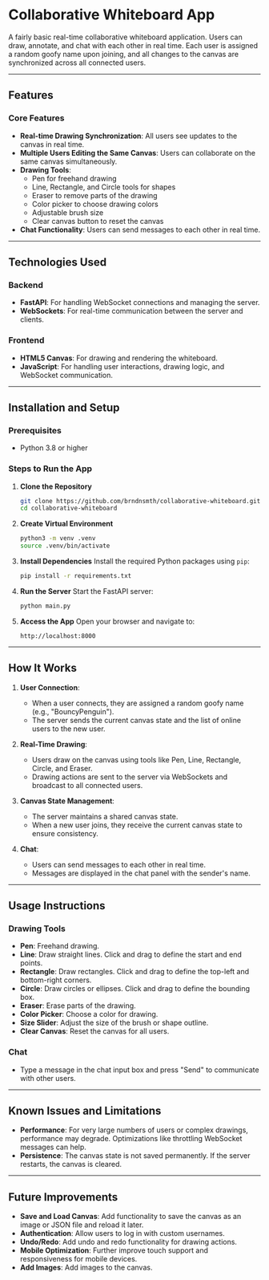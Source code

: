 # Collaborative Whiteboard App

A fairly basic real-time collaborative whiteboard application. Users can draw, annotate, and chat with each other in real time. Each user is assigned a random goofy name upon joining, and all changes to the canvas are synchronized across all connected users.

---

## Features

### Core Features
- **Real-time Drawing Synchronization**: All users see updates to the canvas in real time.
- **Multiple Users Editing the Same Canvas**: Users can collaborate on the same canvas simultaneously.
- **Drawing Tools**:
  - Pen for freehand drawing
  - Line, Rectangle, and Circle tools for shapes
  - Eraser to remove parts of the drawing
  - Color picker to choose drawing colors
  - Adjustable brush size
  - Clear canvas button to reset the canvas
- **Chat Functionality**: Users can send messages to each other in real time.

---

## Technologies Used

### Backend
- **FastAPI**: For handling WebSocket connections and managing the server.
- **WebSockets**: For real-time communication between the server and clients.

### Frontend
- **HTML5 Canvas**: For drawing and rendering the whiteboard.
- **JavaScript**: For handling user interactions, drawing logic, and WebSocket communication.

---

## Installation and Setup

### Prerequisites
- Python 3.8 or higher

### Steps to Run the App

1. **Clone the Repository**
   ```bash
   git clone https://github.com/brndnsmth/collaborative-whiteboard.git
   cd collaborative-whiteboard
   ```

2. **Create Virtual Environment**
   ```bash
   python3 -m venv .venv
   source .venv/bin/activate
   ```

3. **Install Dependencies**
   Install the required Python packages using `pip`:
   ```bash
   pip install -r requirements.txt
   ```

4. **Run the Server**
   Start the FastAPI server:
   ```bash
   python main.py
   ```

5. **Access the App**
   Open your browser and navigate to:
   ```
   http://localhost:8000
   ```

---

## How It Works

1. **User Connection**:
   - When a user connects, they are assigned a random goofy name (e.g., "BouncyPenguin").
   - The server sends the current canvas state and the list of online users to the new user.

2. **Real-Time Drawing**:
   - Users draw on the canvas using tools like Pen, Line, Rectangle, Circle, and Eraser.
   - Drawing actions are sent to the server via WebSockets and broadcast to all connected users.

3. **Canvas State Management**:
   - The server maintains a shared canvas state.
   - When a new user joins, they receive the current canvas state to ensure consistency.

4. **Chat**:
   - Users can send messages to each other in real time.
   - Messages are displayed in the chat panel with the sender's name.

---

## Usage Instructions

### Drawing Tools
- **Pen**: Freehand drawing.
- **Line**: Draw straight lines. Click and drag to define the start and end points.
- **Rectangle**: Draw rectangles. Click and drag to define the top-left and bottom-right corners.
- **Circle**: Draw circles or ellipses. Click and drag to define the bounding box.
- **Eraser**: Erase parts of the drawing.
- **Color Picker**: Choose a color for drawing.
- **Size Slider**: Adjust the size of the brush or shape outline.
- **Clear Canvas**: Reset the canvas for all users.

### Chat
- Type a message in the chat input box and press "Send" to communicate with other users.

---

## Known Issues and Limitations

- **Performance**: For very large numbers of users or complex drawings, performance may degrade. Optimizations like throttling WebSocket messages can help.
- **Persistence**: The canvas state is not saved permanently. If the server restarts, the canvas is cleared.

---

## Future Improvements

- **Save and Load Canvas**: Add functionality to save the canvas as an image or JSON file and reload it later.
- **Authentication**: Allow users to log in with custom usernames.
- **Undo/Redo**: Add undo and redo functionality for drawing actions.
- **Mobile Optimization**: Further improve touch support and responsiveness for mobile devices.
- **Add Images**: Add images to the canvas.